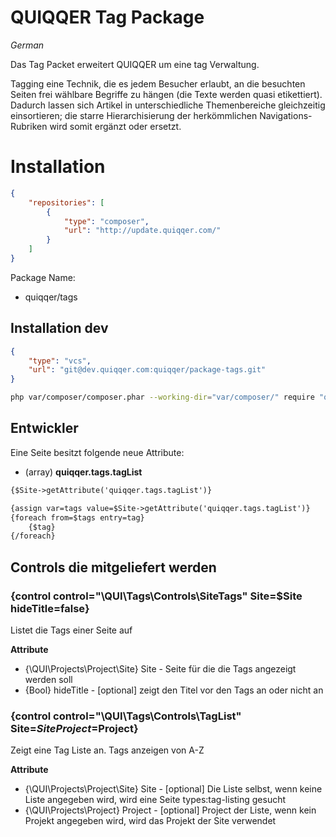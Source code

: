 # QUIQQER Tag Package

_German_

Das Tag Packet erweitert QUIQQER um eine tag Verwaltung.

Tagging eine Technik, die es jedem Besucher erlaubt,
an die besuchten Seiten frei wählbare Begriffe zu hängen (die Texte werden quasi etikettiert).
Dadurch lassen sich Artikel in unterschiedliche Themenbereiche gleichzeitig einsortieren;
die starre Hierarchisierung der herkömmlichen Navigations-Rubriken wird somit ergänzt oder ersetzt.


# Installation

```json
{
    "repositories": [
        {
            "type": "composer",
            "url": "http://update.quiqqer.com/"
        }
    ]
}

```
Package Name:

+ quiqqer/tags


## Installation dev

```json
{
    "type": "vcs",
    "url": "git@dev.quiqqer.com:quiqqer/package-tags.git"
}
```

```bash
php var/composer/composer.phar --working-dir="var/composer/" require "quiqqer/tags:dev-master"
```


## Entwickler

Eine Seite besitzt folgende neue Attribute:

- (array) **quiqqer.tags.tagList**

```html
{$Site->getAttribute('quiqqer.tags.tagList')}
```

```html
{assign var=tags value=$Site->getAttribute('quiqqer.tags.tagList')}
{foreach from=$tags entry=tag}
    {$tag}
{/foreach}
```

## Controls die mitgeliefert werden

### {control control="\QUI\Tags\Controls\SiteTags" Site=$Site hideTitle=false}

Listet die Tags einer Seite auf

**Attribute**
- {\QUI\Projects\Project\Site} Site - Seite für die die Tags angezeigt werden soll
- {Bool} hideTitle - [optional] zeigt den Titel vor den Tags an oder nicht an


### {control control="\QUI\Tags\Controls\TagList" Site=$Site Project=$Project}

Zeigt eine Tag Liste an. Tags anzeigen von A-Z

**Attribute**
- {\QUI\Projects\Project\Site} Site - [optional] Die Liste selbst, wenn keine Liste angegeben wird, wird eine Seite types:tag-listing gesucht
- {\QUI\Projects\Project} Project - [optional] Project der Liste, wenn kein Projekt angegeben wird, wird das Projekt der Site verwendet

